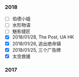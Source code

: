 ### 2018

- [ ] 伯德小姐
- [ ] 水形物语
- [ ] 魅影缝匠
- [x] 2018/01/28, The Post, UA HK
- [x] 2018/01/26, 逃出绝命镇
- [x] 2018/01/25, 三个广告牌
- [x] 太空救援

### 2017
